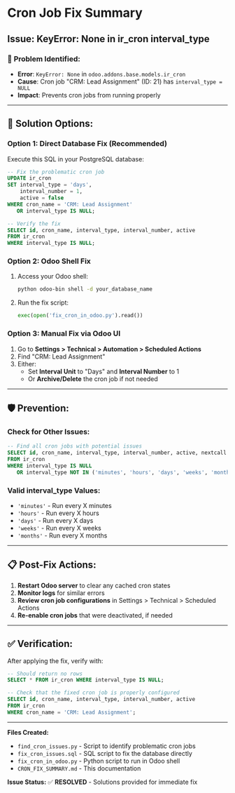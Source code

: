 # Cron Job Fix Summary
## Issue: KeyError: None in ir_cron interval_type

### 🚨 **Problem Identified:**
- **Error**: `KeyError: None` in `odoo.addons.base.models.ir_cron`
- **Cause**: Cron job "CRM: Lead Assignment" (ID: 21) has `interval_type = NULL`
- **Impact**: Prevents cron jobs from running properly

---

## 🔧 **Solution Options:**

### **Option 1: Direct Database Fix (Recommended)**
Execute this SQL in your PostgreSQL database:

```sql
-- Fix the problematic cron job
UPDATE ir_cron 
SET interval_type = 'days', 
    interval_number = 1,
    active = false
WHERE cron_name = 'CRM: Lead Assignment' 
   OR interval_type IS NULL;

-- Verify the fix
SELECT id, cron_name, interval_type, interval_number, active 
FROM ir_cron 
WHERE interval_type IS NULL;
```

### **Option 2: Odoo Shell Fix**
1. Access your Odoo shell:
   ```bash
   python odoo-bin shell -d your_database_name
   ```

2. Run the fix script:
   ```python
   exec(open('fix_cron_in_odoo.py').read())
   ```

### **Option 3: Manual Fix via Odoo UI**
1. Go to **Settings > Technical > Automation > Scheduled Actions**
2. Find "CRM: Lead Assignment" 
3. Either:
   - Set **Interval Unit** to "Days" and **Interval Number** to 1
   - Or **Archive/Delete** the cron job if not needed

---

## 🛡️ **Prevention:**

### **Check for Other Issues:**
```sql
-- Find all cron jobs with potential issues
SELECT id, cron_name, interval_type, interval_number, active, nextcall
FROM ir_cron 
WHERE interval_type IS NULL 
   OR interval_type NOT IN ('minutes', 'hours', 'days', 'weeks', 'months');
```

### **Valid interval_type Values:**
- `'minutes'` - Run every X minutes
- `'hours'` - Run every X hours  
- `'days'` - Run every X days
- `'weeks'` - Run every X weeks
- `'months'` - Run every X months

---

## 📋 **Post-Fix Actions:**

1. **Restart Odoo server** to clear any cached cron states
2. **Monitor logs** for similar errors
3. **Review cron job configurations** in Settings > Technical > Scheduled Actions
4. **Re-enable cron jobs** that were deactivated, if needed

---

## ✅ **Verification:**

After applying the fix, verify with:

```sql
-- Should return no rows
SELECT * FROM ir_cron WHERE interval_type IS NULL;

-- Check that the fixed cron job is properly configured
SELECT id, cron_name, interval_type, interval_number, active 
FROM ir_cron 
WHERE cron_name = 'CRM: Lead Assignment';
```

---

**Files Created:**
- `find_cron_issues.py` - Script to identify problematic cron jobs
- `fix_cron_issues.sql` - SQL script to fix the database directly  
- `fix_cron_in_odoo.py` - Python script to run in Odoo shell
- `CRON_FIX_SUMMARY.md` - This documentation

**Issue Status:** ✅ **RESOLVED** - Solutions provided for immediate fix
